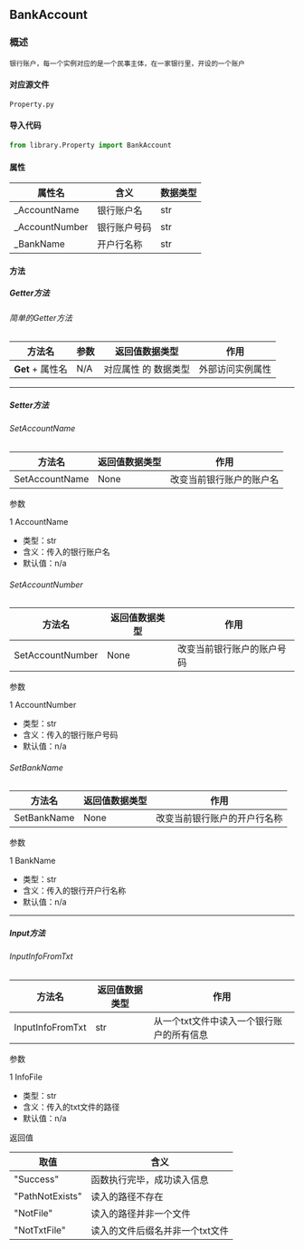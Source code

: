 ## BankAccount

### 概述

    银行账户，每一个实例对应的是一个民事主体，在一家银行里，开设的一个账户

#### 对应源文件

    Property.py

#### 导入代码

```python
from library.Property import BankAccount
```

#### 属性

| 属性名         | 含义         | 数据类型 |
| -------------- | ------------ | -------- |
| _AccountName   | 银行账户名   | str      |
| _AccountNumber | 银行账户号码 | str      |
| _BankName      | 开户行名称   | str      |

#### 方法

##### Getter方法

###### 简单的Getter方法

| 方法名                 | 参数 | 返回值数据类型       | 作用             |
| ---------------------- | ---- | -------------------- | ---------------- |
| **Get** + 属性名 | N/A  | 对应属性 的 数据类型 | 外部访问实例属性 |

---

##### Setter方法

###### SetAccountName

| 方法名         | 返回值数据类型 | 作用                     |
| -------------- | -------------- | ------------------------ |
| SetAccountName | None           | 改变当前银行账户的账户名 |

参数

1 AccountName

* 类型：str
* 含义：传入的银行账户名
* 默认值：n/a

###### SetAccountNumber

| 方法名           | 返回值数据类型 | 作用                       |
| ---------------- | -------------- | -------------------------- |
| SetAccountNumber | None           | 改变当前银行账户的账户号码 |

参数

1 AccountNumber

* 类型：str
* 含义：传入的银行账户号码
* 默认值：n/a

###### SetBankName

| 方法名      | 返回值数据类型 | 作用                         |
| ----------- | -------------- | ---------------------------- |
| SetBankName | None           | 改变当前银行账户的开户行名称 |

参数

1 BankName

* 类型：str
* 含义：传入的银行开户行名称
* 默认值：n/a

---

##### Input方法

###### InputInfoFromTxt

| 方法名           | 返回值数据类型 | 作用                                      |
| ---------------- | -------------- | ----------------------------------------- |
| InputInfoFromTxt | str            | 从一个txt文件中读入一个银行账户的所有信息 |

参数

1 InfoFile

* 类型：str
* 含义：传入的txt文件的路径
* 默认值：n/a

返回值

| 取值            | 含义                            |
| --------------- | ------------------------------- |
| "Success"       | 函数执行完毕，成功读入信息      |
| "PathNotExists" | 读入的路径不存在                |
| "NotFile"       | 读入的路径并非一个文件          |
| "NotTxtFile"    | 读入的文件后缀名并非一个txt文件 |
